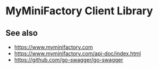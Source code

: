 MyMiniFactory Client Library
============================

See also
--------
* https://www.myminifactory.com
* https://www.myminifactory.com/api-doc/index.html
* https://github.com/go-swagger/go-swagger
